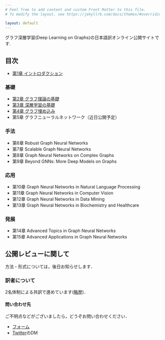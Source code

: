 ```yaml
---
# Feel free to add content and custom Front Matter to this file.
# To modify the layout, see https://jekyllrb.com/docs/themes/#overriding-theme-defaults

layout: default
---
```


グラフ深層学習(Deep Learning on Graphs)の日本語訳オンライン公開サイトです.

## 目次
- [第1章 イントロダクション](./chapters/chap1/chap1.md)
### 基礎
- [第2章 グラフ理論の基礎](./chapters/chap2/chap2.md)
- [第3章 深層学習の基礎](./chapters/chap3/chap3.md)
- [第4章 グラフ埋め込み](./chapters/chap4/chap4.md)
- 第5章 グラフニューラルネットワーク（近日公開予定）
### 手法
- 第6章 Robust Graph Neural Networks
- 第7章 Scalable Graph Neural Networks
- 第8章 Graph Neural Networks on Complex Graphs
- 第9章 Beyond GNNs: More Deep Models on Graphs
### 応用
- 第10章 Graph Neural Networks in Natural Language Processing
- 第11章 Graph Neural Networks in Computer Vision
- 第12章 Graph Neural Networks in Data Mining
- 第13章 Graph Neural Networks in Biochemistry and Healthcare
### 発展
- 第14章 Advanced Topics in Graph Neural Networks
- 第15章 Advanced Applications in Graph Neural Networks

## 公開レビューに関して
方法・形式については，後日お知らせします．

### 訳者について
2名体制による共訳で進めています([略歴](./bio.markdown))．

#### 問い合わせ先
ご不明点などがございましたら，どうぞお問い合わせください．
- [フォーム](https://docs.google.com/forms/d/e/1FAIpQLSflcB2NN6H8tToXWLhrRWX3IonWJEC6SY5X3b8l-UBUJkvTyw/viewform?usp=sf_link)
- [Twitter](https://twitter.com/deepL_on_graphs)のDM
